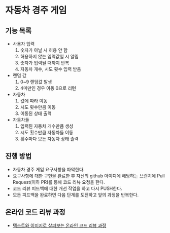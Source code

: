# 자동차 경주 게임

## 기능 목록
- 사용자 입력 
  1. 숫자가 아닐 시 허용 안 함
  2. 허용하지 않는 입력값일 시 알림
  3. 숫자가 입력될 때까지 반복
  4. 자동차 개수, 시도 횟수 입력 받음
- 랜덤 값 
  1. 0~9 랜덤값 발생
  2. 4미만인 경우 이동 0으로 리턴
- 자동차
  1. 값에 따라 이동
  2. 시도 횟수만큼 이동
  3. 이동된 상태 출력
- 자동차들
  1. 입력된 자동차 개수만큼 생성
  2. 시도 횟수만큼 자동차들 이동
  3. 횟수마다 모든 자동차 상태 출력


## 진행 방법
* 자동차 경주 게임 요구사항을 파악한다.
* 요구사항에 대한 구현을 완료한 후 자신의 github 아이디에 해당하는 브랜치에 Pull Request(이하 PR)를 통해 코드 리뷰 요청을 한다.
* 코드 리뷰 피드백에 대한 개선 작업을 하고 다시 PUSH한다.
* 모든 피드백을 완료하면 다음 단계를 도전하고 앞의 과정을 반복한다.

## 온라인 코드 리뷰 과정
* [텍스트와 이미지로 살펴보는 온라인 코드 리뷰 과정](https://github.com/next-step/nextstep-docs/tree/master/codereview)